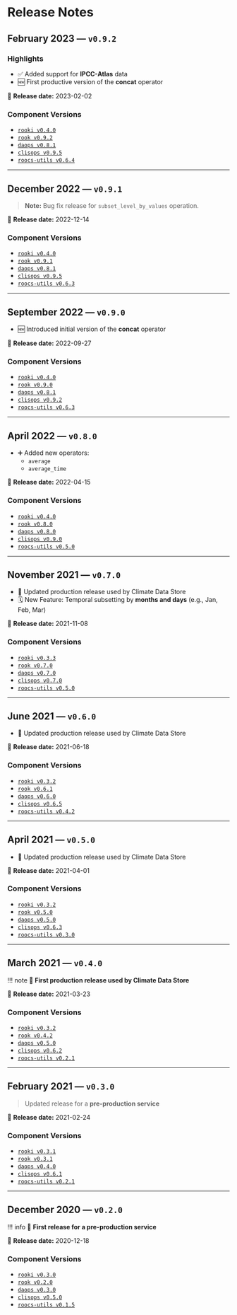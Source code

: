 # Release Notes



## February 2023 — `v0.9.2`

### Highlights

- ✅ Added support for **IPCC-Atlas** data
- 🆕 First productive version of the **concat** operator

📅 **Release date:** 2023-02-02

### Component Versions

- [`rooki v0.4.0`](https://github.com/roocs/rooki/releases/tag/v0.4.0)
- [`rook v0.9.2`](https://github.com/roocs/rook/releases/tag/v0.9.2)
- [`daops v0.8.1`](https://github.com/roocs/daops/releases/tag/v0.8.1)
- [`clisops v0.9.5`](https://github.com/roocs/clisops/releases/tag/v0.9.5)
- [`roocs-utils v0.6.4`](https://github.com/roocs/roocs-utils/releases/tag/v0.6.4)

---

## December 2022 — `v0.9.1`

> **Note:** Bug fix release for `subset_level_by_values` operation.

📅 **Release date:** 2022-12-14

### Component Versions

- [`rooki v0.4.0`](https://github.com/roocs/rooki/releases/tag/v0.4.0)
- [`rook v0.9.1`](https://github.com/roocs/rook/releases/tag/v0.9.1)
- [`daops v0.8.1`](https://github.com/roocs/daops/releases/tag/v0.8.1)
- [`clisops v0.9.5`](https://github.com/roocs/clisops/releases/tag/v0.9.5)
- [`roocs-utils v0.6.3`](https://github.com/roocs/roocs-utils/releases/tag/v0.6.3)

---

## September 2022 — `v0.9.0`

- 🆕 Introduced initial version of the **concat** operator

📅 **Release date:** 2022-09-27

### Component Versions

- [`rooki v0.4.0`](https://github.com/roocs/rooki/releases/tag/v0.4.0)
- [`rook v0.9.0`](https://github.com/roocs/rook/releases/tag/v0.9.0)
- [`daops v0.8.1`](https://github.com/roocs/daops/releases/tag/v0.8.1)
- [`clisops v0.9.2`](https://github.com/roocs/clisops/releases/tag/v0.9.2)
- [`roocs-utils v0.6.3`](https://github.com/roocs/roocs-utils/releases/tag/v0.6.3)

---

## April 2022 — `v0.8.0`

- ➕ Added new operators:
  - `average`
  - `average_time`

📅 **Release date:** 2022-04-15

### Component Versions

- [`rooki v0.4.0`](https://github.com/roocs/rooki/releases/tag/v0.4.0)
- [`rook v0.8.0`](https://github.com/roocs/rook/releases/tag/v0.8.0)
- [`daops v0.8.0`](https://github.com/roocs/daops/releases/tag/v0.8.0)
- [`clisops v0.9.0`](https://github.com/roocs/clisops/releases/tag/v0.9.0)
- [`roocs-utils v0.5.0`](https://github.com/roocs/roocs-utils/releases/tag/v0.5.0)

---

## November 2021 — `v0.7.0`

- 🔄 Updated production release used by Climate Data Store
- 🗓️ New Feature: Temporal subsetting by **months and days** (e.g., Jan, Feb, Mar)

📅 **Release date:** 2021-11-08

### Component Versions

- [`rooki v0.3.3`](https://github.com/roocs/rooki/releases/tag/v0.3.3)
- [`rook v0.7.0`](https://github.com/roocs/rook/releases/tag/v0.7.0)
- [`daops v0.7.0`](https://github.com/roocs/daops/releases/tag/v0.7.0)
- [`clisops v0.7.0`](https://github.com/roocs/clisops/releases/tag/v0.7.0)
- [`roocs-utils v0.5.0`](https://github.com/roocs/roocs-utils/releases/tag/v0.5.0)

---

## June 2021 — `v0.6.0`

- 🔄 Updated production release used by Climate Data Store

📅 **Release date:** 2021-06-18

### Component Versions

- [`rooki v0.3.2`](https://github.com/roocs/rooki/releases/tag/v0.3.2)
- [`rook v0.6.1`](https://github.com/roocs/rook/releases/tag/v0.6.1)
- [`daops v0.6.0`](https://github.com/roocs/daops/releases/tag/v0.6.0)
- [`clisops v0.6.5`](https://github.com/roocs/clisops/releases/tag/v0.6.5)
- [`roocs-utils v0.4.2`](https://github.com/roocs/roocs-utils/releases/tag/v0.4.2)

---

## April 2021 — `v0.5.0`

- 🔄 Updated production release used by Climate Data Store

📅 **Release date:** 2021-04-01

### Component Versions

- [`rooki v0.3.2`](https://github.com/roocs/rooki/releases/tag/v0.3.2)
- [`rook v0.5.0`](https://github.com/roocs/rook/releases/tag/v0.5.0)
- [`daops v0.5.0`](https://github.com/roocs/daops/releases/tag/v0.5.0)
- [`clisops v0.6.3`](https://github.com/roocs/clisops/releases/tag/v0.6.3)
- [`roocs-utils v0.3.0`](https://github.com/roocs/roocs-utils/releases/tag/v0.3.0)

---

## March 2021 — `v0.4.0`

!!! note
    🥇 **First production release used by Climate Data Store**

📅 **Release date:** 2021-03-23

### Component Versions

- [`rooki v0.3.2`](https://github.com/roocs/rooki/releases/tag/v0.3.2)
- [`rook v0.4.2`](https://github.com/roocs/rook/releases/tag/v0.4.2)
- [`daops v0.5.0`](https://github.com/roocs/daops/releases/tag/v0.5.0)
- [`clisops v0.6.2`](https://github.com/roocs/clisops/releases/tag/v0.6.2)
- [`roocs-utils v0.2.1`](https://github.com/roocs/roocs-utils/releases/tag/v0.2.1)

---

## February 2021 — `v0.3.0`

> Updated release for a **pre-production service**

📅 **Release date:** 2021-02-24

### Component Versions

- [`rooki v0.3.1`](https://github.com/roocs/rooki/releases/tag/v0.3.1)
- [`rook v0.3.1`](https://github.com/roocs/rook/releases/tag/v0.3.1)
- [`daops v0.4.0`](https://github.com/roocs/daops/releases/tag/v0.4.0)
- [`clisops v0.6.1`](https://github.com/roocs/clisops/releases/tag/v0.6.1)
- [`roocs-utils v0.2.1`](https://github.com/roocs/roocs-utils/releases/tag/v0.2.1)

---

## December 2020 — `v0.2.0`

!!! info
    🚀 **First release for a pre-production service**

📅 **Release date:** 2020-12-18

### Component Versions

- [`rooki v0.3.0`](https://github.com/roocs/rooki/releases/tag/v0.3.0)
- [`rook v0.2.0`](https://github.com/roocs/rook/releases/tag/v0.2.0)
- [`daops v0.3.0`](https://github.com/roocs/daops/releases/tag/v0.3.0)
- [`clisops v0.5.0`](https://github.com/roocs/clisops/releases/tag/v0.5.0)
- [`roocs-utils v0.1.5`](https://github.com/roocs/roocs-utils/releases/tag/v0.1.5)
